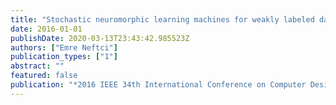 ```yaml
---
title: "Stochastic neuromorphic learning machines for weakly labeled data"
date: 2016-01-01
publishDate: 2020-03-13T23:43:42.985523Z
authors: ["Emre Neftci"]
publication_types: ["1"]
abstract: ""
featured: false
publication: "*2016 IEEE 34th International Conference on Computer Design (ICCD)*"
---
```


